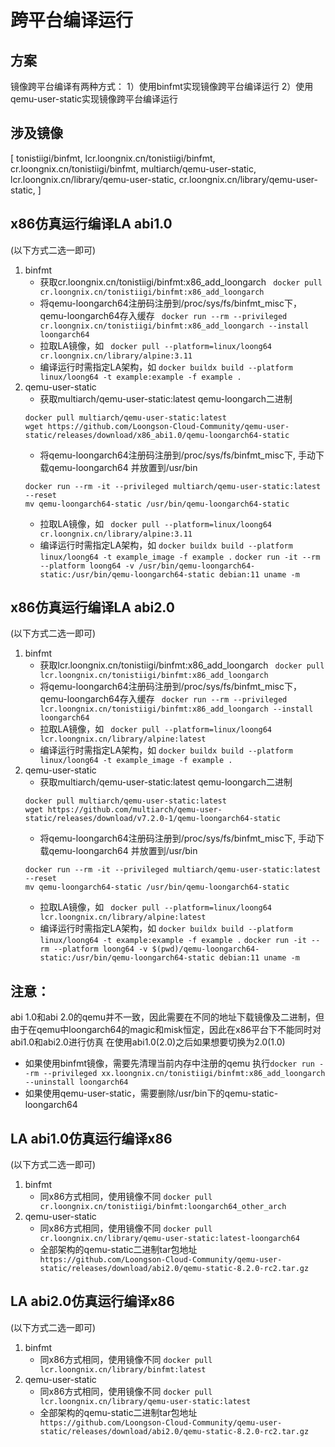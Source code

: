 # 跨平台编译运行

## 方案
镜像跨平台编译有两种方式：
1）使用binfmt实现镜像跨平台编译运行
2）使用qemu-user-static实现镜像跨平台编译运行

## 涉及镜像
[  tonistiigi/binfmt,
   lcr.loongnix.cn/tonistiigi/binfmt,
   cr.loongnix.cn/tonistiigi/binfmt,
   multiarch/qemu-user-static,
   lcr.loongnix.cn/library/qemu-user-static,
   cr.loongnix.cn/library/qemu-user-static,
   ]

## x86仿真运行编译LA abi1.0
(以下方式二选一即可)
1. binfmt
    - 获取cr.loongnix.cn/tonistiigi/binfmt:x86_add_loongarch
    ``` docker pull cr.loongnix.cn/tonistiigi/binfmt:x86_add_loongarch```
    - 将qemu-loongarch64注册码注册到/proc/sys/fs/binfmt_misc下，qemu-loongarch64存入缓存
    ``` docker run --rm --privileged cr.loongnix.cn/tonistiigi/binfmt:x86_add_loongarch --install loongarch64```
    - 拉取LA镜像，如
    ``` docker pull --platform=linux/loong64 cr.loongnix.cn/library/alpine:3.11```
    - 编译运行时需指定LA架构，如
    ``` docker buildx build --platform linux/loong64 -t example:example -f example . ```
2. qemu-user-static
    - 获取multiarch/qemu-user-static:latest qemu-loongarch二进制
    ```
    docker pull multiarch/qemu-user-static:latest
    wget https://github.com/Loongson-Cloud-Community/qemu-user-static/releases/download/x86_abi1.0/qemu-loongarch64-static
    ```
    - 将qemu-loongarch64注册码注册到/proc/sys/fs/binfmt_misc下, 手动下载qemu-loongarch64 并放置到/usr/bin
    ```
    docker run --rm -it --privileged multiarch/qemu-user-static:latest --reset
    mv qemu-loongarch64-static /usr/bin/qemu-loongarch64-static
    ```
    - 拉取LA镜像，如
    ``` docker pull --platform=linux/loong64 cr.loongnix.cn/library/alpine:3.11```
    - 编译运行时需指定LA架构，如
    ``` docker buildx build --platform linux/loong64 -t example_image -f example . ```
    ``` docker run -it --rm --platform loong64 -v /usr/bin/qemu-loongarch64-static:/usr/bin/qemu-loongarch64-static debian:11 uname -m ```

## x86仿真运行编译LA abi2.0
(以下方式二选一即可)
1. binfmt
    - 获取lcr.loongnix.cn/tonistiigi/binfmt:x86_add_loongarch
    ``` docker pull lcr.loongnix.cn/tonistiigi/binfmt:x86_add_loongarch```
    - 将qemu-loongarch64注册码注册到/proc/sys/fs/binfmt_misc下，qemu-loongarch64存入缓存
    ``` docker run --rm --privileged lcr.loongnix.cn/tonistiigi/binfmt:x86_add_loongarch --install loongarch64```
    - 拉取LA镜像，如
    ``` docker pull --platform=linux/loong64 lcr.loongnix.cn/library/alpine:latest```
    - 编译运行时需指定LA架构，如
    ``` docker buildx build --platform linux/loong64 -t example_image -f example . ```
2. qemu-user-static
    - 获取multiarch/qemu-user-static:latest qemu-loongarch二进制
    ```
    docker pull multiarch/qemu-user-static:latest
    wget https://github.com/multiarch/qemu-user-static/releases/download/v7.2.0-1/qemu-loongarch64-static
    ```
    - 将qemu-loongarch64注册码注册到/proc/sys/fs/binfmt_misc下, 手动下载qemu-loongarch64 并放置到/usr/bin
    ```
    docker run --rm -it --privileged multiarch/qemu-user-static:latest --reset
    mv qemu-loongarch64-static /usr/bin/qemu-loongarch64-static
    ```
    - 拉取LA镜像，如
    ``` docker pull --platform=linux/loong64 lcr.loongnix.cn/library/alpine:latest```
    - 编译运行时需指定LA架构，如
    ``` docker buildx build --platform linux/loong64 -t example:example -f example . ```
    ``` docker run -it --rm --platform loong64 -v $(pwd)/qemu-loongarch64-static:/usr/bin/qemu-loongarch64-static debian:11 uname -m ```

## 注意：
abi 1.0和abi 2.0的qemu并不一致，因此需要在不同的地址下载镜像及二进制，但由于在qemu中loongarch64的magic和misk恒定，因此在x86平台下不能同时对abi1.0和abi2.0进行仿真
在使用abi1.0(2.0)之后如果想要切换为2.0(1.0)
- 如果使用binfmt镜像，需要先清理当前内存中注册的qemu
执行```docker run --rm --privileged xx.loongnix.cn/tonistiigi/binfmt:x86_add_loongarch --uninstall loongarch64 ```
- 如果使用qemu-user-static，需要删除/usr/bin下的qemu-static-loongarch64

## LA abi1.0仿真运行编译x86
(以下方式二选一即可)
1. binfmt
    - 同x86方式相同，使用镜像不同
    ``` docker pull cr.loongnix.cn/tonistiigi/binfmt:loongarch64_other_arch ```
2. qemu-user-static
    - 同x86方式相同，使用镜像不同
    ``` docker pull cr.loongnix.cn/library/qemu-user-static:latest-loongarch64 ```
    - 全部架构的qemu-static二进制tar包地址
    ``` https://github.com/Loongson-Cloud-Community/qemu-user-static/releases/download/abi2.0/qemu-static-8.2.0-rc2.tar.gz```

## LA abi2.0仿真运行编译x86
(以下方式二选一即可)
1. binfmt
    - 同x86方式相同，使用镜像不同
    ``` docker pull lcr.loongnix.cn/library/binfmt:latest ```
2. qemu-user-static
    - 同x86方式相同，使用镜像不同
    ``` docker pull lcr.loongnix.cn/library/qemu-user-static:latest ```
    - 全部架构的qemu-static二进制tar包地址
    ``` https://github.com/Loongson-Cloud-Community/qemu-user-static/releases/download/abi2.0/qemu-static-8.2.0-rc2.tar.gz```
